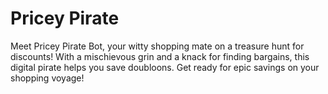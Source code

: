 # Pricey Pirate
Meet Pricey Pirate Bot, your witty shopping mate on a treasure hunt for discounts! With a mischievous grin and a knack for finding bargains, this digital pirate helps you save doubloons. Get ready for epic savings on your shopping voyage!
